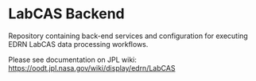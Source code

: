 LabCAS Backend
==============


Repository containing back-end services and configuration
for executing EDRN LabCAS data processing workflows.

Please see documentation on JPL wiki:
https://oodt.jpl.nasa.gov/wiki/display/edrn/LabCAS
